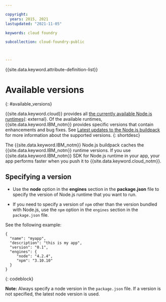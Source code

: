 ```yaml
---

copyright:
  years: 2015, 2021
lastupdated: "2021-11-05"

keywords: cloud foundry

subcollection: cloud-foundry-public



---
```



{{site.data.keyword.attribute-definition-list}}

# Available versions
{: #available_versions}

{{site.data.keyword.cloud}} provides all [the currently available Node.js runtimes](http://nodejs.org/dist/){: external}. Of the available runtimes, {{site.data.keyword.IBM_notm}} provides specific versions that contain enhancements and bug fixes. See [Latest updates to the Node.js buildpack](/docs/cloud-foundry-public?topic=cloud-foundry-public-nodejs-latest_updates) for more information about the supported versions.
{: shortdesc}

The {{site.data.keyword.IBM_notm}} Node.js buildpack caches the {{site.data.keyword.IBM_notm}} runtime versions. If you use {{site.data.keyword.IBM_notm}} SDK for Node.js runtime in your app, your app performs faster when you push it to {{site.data.keyword.cloud_notm}}.

## Specifying a version

* Use the **node** option in the **engines** section in the **package.json** file to specify the version of Node.js runtime that you want to run.

* If you need to specify a version of `npm` other than the version bundled with Node.js, use the `npm` option in the `engines` section in the `package.json` file.  

See the following example:

```text
{
  "name": "myapp",
  "description": "this is my app",
  "version": "0.1",
  "engines": {
     "node": "4.2.4",
     "npm": "3.10.10"
  }
}
```
{: codeblock}

**Note:** Always specify a node version in the `package.json` file. If a version is not specified, the latest node version is used.


